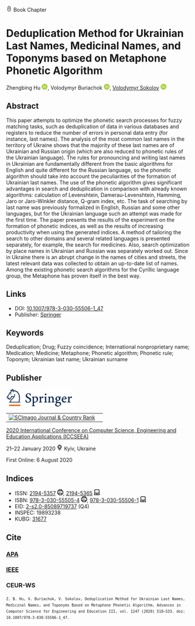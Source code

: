 <img src="/icons/lock.svg" width="16" height="16"> Book Chapter

# Deduplication Method for Ukrainian Last Names, Medicinal Names, and Toponyms based on Metaphone Phonetic Algorithm

Zhengbing Hu <a href="https://orcid.org/0000-0002-6140-3351" target="_blank"><img src="/icons/orcid.svg" width="16" height="16"></a>,
Volodymyr Buriachok <a href="https://orcid.org/0000-0002-4055-1494" target="_blank"><img src="/icons/orcid.svg" width="16" height="16"></a>,
<a href="/">Volodymyr Sokolov</a> <a href="https://orcid.org/0000-0002-9349-7946" target="_blank"><img src="/icons/orcid.svg" width="16" height="16"></a>

## Abstract

This paper attempts to optimize the phonetic search processes for fuzzy matching tasks, such as deduplication of data in various databases and registers to reduce the number of errors in personal data entry (for instance, last names). The analysis of the most common last names in the territory of Ukraine shows that the majority of these last names are of Ukrainian and Russian origin (which are also reduced to phonetic rules of the Ukrainian language). The rules for pronouncing and writing last names in Ukrainian are fundamentally different from the basic algorithms for English and quite different for the Russian language, so the phonetic algorithm should take into account the peculiarities of the formation of Ukrainian last names. The use of the phonetic algorithm gives significant advantages in search and deduplication in comparison with already known algorithms: calculation of Levenshtein, Damerau-Levenshtein, Hamming, Jaro or Jaro-Winkler distance, Q-gram index, etc. The task of searching by last name was previously formalized in English, Russian and some other languages, but for the Ukrainian language such an attempt was made for the first time. The paper presents the results of the experiment on the formation of phonetic indices, as well as the results of increasing productivity when using the generated indices. A method of tailoring the search to other domains and several related languages is presented separately, for example, the search for medicines. Also, search optimization by place names in Ukrainian and Russian was separately worked out. Since in Ukraine there is an abrupt change in the names of cities and streets, the latest relevant data was collected to obtain an up-to-date list of names. Among the existing phonetic search algorithms for the Cyrillic language group, the Metaphone has proven itself in the best way.

## Links

* DOI: [10.1007/978-3-030-55506-1_47](https://doi.org/10.1007/978-3-030-55506-1_47) 
* Publisher: [Springer](https://link.springer.com/chapter/10.1007/978-3-030-55506-1_47) 

## Keywords

Deduplication; Drug; Fuzzy coincidence; International nonproprietary name; Medication; Medicine; Metaphone; Phonetic algorithm; Phonetic rule; Toponym; Ukrainian last name; Ukrainian surname

## Publisher

<img src="/icons/springer.svg" height="50">

<table>
<tr>
<td>
<a href="https://www.scimagojr.com/journalsearch.php?q=5100152904&amp;tip=sid&amp;exact=no" title="SCImago Journal &amp; Country Rank"><img border="0" src="https://www.scimagojr.com/journal_img.php?id=5100152904" alt="SCImago Journal &amp; Country Rank"  /></a>
</td>
<td style="text-align: left;">
<span class="__dimensions_badge_embed__" data-doi="10.1007/978-3-030-55506-1_47" data-hide-zero-citations="true"></span><script async src="https://badge.dimensions.ai/badge.js" charset="utf-8"></script>
</td>
</tr>
</table>

[2020 International Conference on Computer Science, Engineering and Education Applications (ICCSEEA)](https://link.springer.com/book/10.1007/978-3-030-55506-1)
 
21–22 January 2020 <img src="/icons/location-pin.svg" width="16" height="16"> Kyiv, Ukraine

First Online: 6 August 2020

## Indices

* ISSN: [2194-5357](https://portal.issn.org/resource/ISSN/2194-5357) <img src="/icons/print.svg" width="16" height="16">, [2194-5365](https://portal.issn.org/resource/ISSN/2194-5365) <img src="/icons/online.svg" width="16" height="16">
* ISBN: [978-3-030-55505-4](https://isbnsearch.org/isbn/978-3-030-55505-4) <img src="/icons/print.svg" width="16" height="16">, [978-3-030-55506-1](https://isbnsearch.org/isbn/978-3-030-55506-1) <img src="/icons/online.svg" width="16" height="16">
* EID: [2-s2.0-85089719737](http://www.scopus.com/record/display.url?origin=inward&eid=2-s2.0-85072951424) (Q4)
* INSPEC: 19893238
* KUBG: [31677](http://elibrary.kubg.edu.ua/id/eprint/31677/)

## Cite

### [APA](https://citation.crosscite.org/format?doi=10.1007/978-3-030-55506-1_47&style=apa&lang=en-US)

### [IEEE](https://citation.crosscite.org/format?doi=10.1007/978-3-030-55506-1_47&style=ieee&lang=en-US)

### CEUR-WS

<small>`Z. B. Hu, V. Buriachok, V. Sokolov, Deduplication Method for Ukrainian Last Names, Medicinal Names, and Toponyms Based on Metaphone Phonetic Algorithm, Advances in Computer Science for Engineering and Education III, vol. 1247 (2020) 518–533. doi: 10.1007/978-3-030-55506-1_47.`</small>